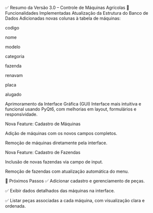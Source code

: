 ✅ Resumo da Versão 3.0 – Controle de Máquinas Agrícolas
🔧 Funcionalidades Implementadas
Atualização da Estrutura do Banco de Dados
Adicionadas novas colunas à tabela de máquinas:

codigo

nome

modelo

categoria

fazenda

renavam

placa

alugado

Aprimoramento da Interface Gráfica (GUI)
Interface mais intuitiva e funcional usando PyQt6, com melhorias em layout, formulários e responsividade.

Nova Feature: Cadastro de Máquinas

Adição de máquinas com os novos campos completos.

Remoção de máquinas diretamente pela interface.

Nova Feature: Cadastro de Fazendas

Inclusão de novas fazendas via campo de input.

Remoção de fazendas com atualização automática do menu.

📌 Próximos Passos
✅ Adicionar cadastro e gerenciamento de peças.

✅ Exibir dados detalhados das máquinas na interface.

✅ Listar peças associadas a cada máquina, com visualização clara e ordenada.
